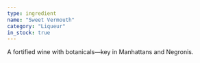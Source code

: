 ```yaml
---
type: ingredient
name: "Sweet Vermouth"
category: "Liqueur"
in_stock: true
---
```


A fortified wine with botanicals—key in Manhattans and Negronis.
